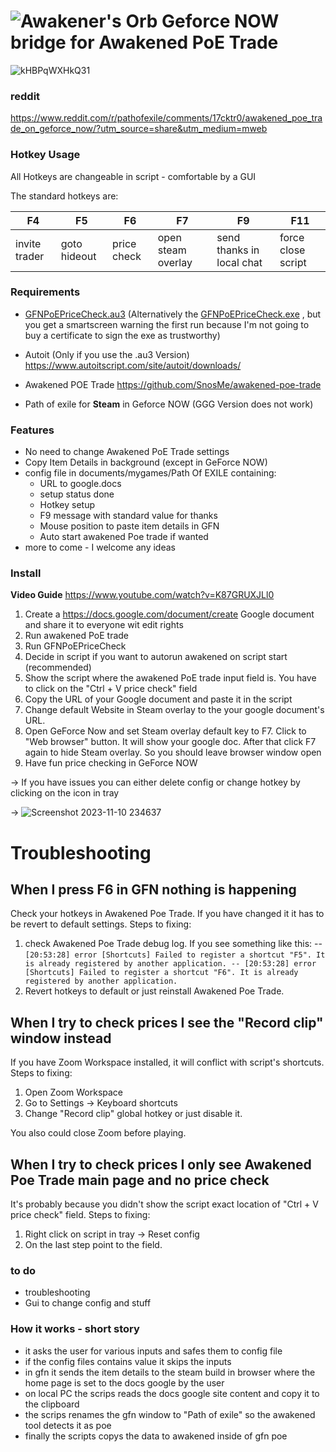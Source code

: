 # ![Awakener's Orb](https://web.poecdn.com/image/Art/2DItems/Currency/TransferOrb.png) Geforce NOW **bridge** for Awakened PoE Trade

![kHBPqWXHkQ31](https://github.com/KloppstockBw/GFNPoEPriceCheck/assets/147773628/7cce82ba-5422-4154-abbd-789d80afc0a1)
### reddit
https://www.reddit.com/r/pathofexile/comments/17cktr0/awakened_poe_trade_on_geforce_now/?utm_source=share&utm_medium=mweb

### Hotkey Usage

All Hotkeys are changeable in script - comfortable by a GUI

The standard hotkeys are:

| F4 | F5 | F6 | F7 | F9 | F11 |
|-----|-----|------|--------|----------|----------|
| invite trader| goto hideout | price check | open steam overlay | send thanks in local chat | force close script |

### Requirements

-  [GFNPoEPriceCheck.au3](Https://github.com/KloppstockBw/GFNPoEPriceCheck/blob/main/GFNPoEPriceCheck.au3)
  (Alternatively the [GFNPoEPriceCheck.exe](https://github.com/KloppstockBw/GFNPoEPriceCheck/raw/main/GFNPoEPriceCheck.exe) , but you get a smartscreen warning the first run because I'm not going to buy a certificate to sign the exe as trustworthy)
  
- Autoit (Only if you use the .au3 Version) https://www.autoitscript.com/site/autoit/downloads/
  
- Awakened POE Trade
  https://github.com/SnosMe/awakened-poe-trade

- Path of exile for **Steam** in Geforce NOW (GGG Version does not work) 

### Features

- No need to change Awakened PoE Trade settings
- Copy Item Details in background (except in GeForce NOW) 
- config file in documents/mygames/Path Of EXILE containing:
  - URL to google.docs
  - setup status done
  - Hotkey setup
  - F9 message with standard value for thanks
  - Mouse position to paste item details in GFN
  - Auto start awakened Poe trade if wanted
- more to come - I welcome any ideas

### Install
**Video Guide** 
https://www.youtube.com/watch?v=K87GRUXJLl0

1. Create a https://docs.google.com/document/create Google document and share it to everyone wit edit rights
2. Run awakened PoE trade
3. Run GFNPoEPriceCheck
4. Decide in script if you want to autorun awakened on script start (recommended)
5. Show the script where the awakened PoE trade input field is. You have to click on the "Ctrl + V price check" field
6. Copy the URL of your Google document and paste it in the script
7. Change default Website in Steam overlay to the your google document's URL.
8. Open GeForce Now and set Steam overlay default key to F7. Click to "Web browser" button. It will show your google doc. After that click F7 again to hide Steam overlay. So you should leave browser window open
9. Have fun price checking in GeForce NOW

-> If you have issues you can either delete config or change hotkey by clicking on the icon in tray

-> ![Screenshot 2023-11-10 234637](https://github.com/KloppstockBw/GFNPoEPriceCheck/assets/147773628/768c64b9-7170-4d4e-a0f7-3f18c1586b91)

# Troubleshooting
## When I press F6 in GFN nothing is happening
Check your hotkeys in Awakened Poe Trade. If you have changed it it has to be revert to default settings. Steps to fixing:
1. check Awakened Poe Trade debug log. If you see something like this:
-- `[20:53:28] error [Shortcuts] Failed to register a shortcut "F5". It is already registered by another application.
-- [20:53:28] error [Shortcuts] Failed to register a shortcut "F6". It is already registered by another application.`
2. Revert hotkeys to default or just reinstall Awakened Poe Trade.

## When I try to check prices I see the "Record clip" window instead
If you have Zoom Workspace installed, it will conflict with script's shortcuts. Steps to fixing:
1. Open Zoom Workspace 
2. Go to Settings → Keyboard shortcuts
3. Change "Record clip" global hotkey or just disable it.

You also could close Zoom before playing.

## When I try to check prices I only see Awakened Poe Trade main page and no price check
It's probably because you didn't show the script exact location of "Ctrl + V price check" field. Steps to fixing:
1. Right click on script in tray → Reset config
2. On the last step point to the field.

### to do 
- troubleshooting
- Gui to change config and stuff
  
### How it works - short story

- it asks the user for various inputs and safes them to config file
- if the config files contains value it skips the inputs
- in gfn it sends the item details to the steam build in browser where the home page is set to the docs google by the user
- on local PC the scrips reads the docs google site content and copy it to the clipboard
- the scrips renames the gfn window to "Path of exile" so the awakened tool detects it as poe
- finally the scripts copys the data to awakened inside of gfn poe
